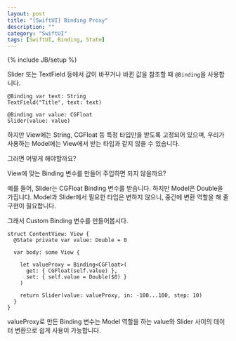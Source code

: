 ```yaml
---
layout: post
title: "[SwiftUI] Binding Proxy"
description: ""
category: "SwiftUI"
tags: [SwiftUI, Binding, State]
---
```

{% include JB/setup %}

Slider 또는 TextField 등에서 값이 바꾸거나 바뀐 값을 참조할 때 `@Binding`을 사용합니다.

```
@Binding var text: String
TextField("Title", text: text)

@Binding var value: CGFloat
Slider(value: value)
```

하지만 View에는 String, CGFloat 등 특정 타입만을 받도록 고정되어 있으며, 우리가 사용하는 Model에는 View에서 받는 타입과 같지 않을 수 있습니다.

그러면 어떻게 해야할까요?

View에 맞는 Binding 변수를 만들어 주입하면 되지 않을까요? 

예를 들어, Slider는 CGFloat Binding 변수를 받습니다. 하지만 Model은 Double을 가집니다. Model과 Slider에서 필요한 타입은 변하지 않으니, 중간에 변환 역할을 해 줄 구현이 필요합니다. 

그래서 Custom Binding 변수를 만들어봅시다.

```
struct ContentView: View {
  @State private var value: Double = 0

  var body: some View {

    let valueProxy = Binding<CGFloat>(
      get: { CGFloat(self.value) },
      set: { self.value = Double($0) }
    )

    return Slider(value: valueProxy, in: -100...100, step: 10)
  }
}
```

valueProxy로 만든 Binding 변수는 Model 역할을 하는 value와 Slider 사이의 데이터 변환으로 쉽게 사용이 가능합니다.